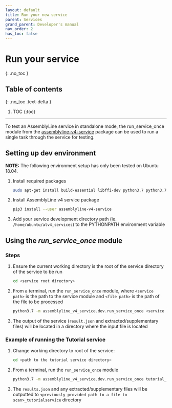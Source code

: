 ```yaml
---
layout: default
title: Run your new service
parent: Services
grand_parent: Developer's manual
nav_order: 2
has_toc: false
---
```


# Run your service
{: .no_toc }


## Table of contents
{: .no_toc .text-delta }

1. TOC
{:toc}

---

To test an AssemblyLine service in standalone mode, the
run_service_once module from the [assemblyline-v4-service](https://pypi.org/project/assemblyline-v4-service/) package
can be used to run a single task through the service for testing.

## Setting up dev environment
**NOTE:** The following environment setup has only been tested on Ubuntu 18.04.

1. Install required packages

    ```bash
    sudo apt-get install build-essential libffi-dev python3.7 python3.7-dev python3-pip automake autoconf libtool libfuzzy-dev
    ```
    
2. Install AssemblyLine v4 service package

    ```bash
    pip3 install --user assemblyline-v4-service
    ```
    
3. Add your service development directory path (ie. `/home/ubuntu/alv4_services`) to the PYTHONPATH environment variable

## Using the *run_service_once* module
### Steps
1. Ensure the current working directory is the root of the service directory of the service to be run

    ```bash
    cd <service root directory>
   ```
   
2. From a terminal, run the `run_service_once` module, where `<service path>` is the path to the service module and `<file path>` is the path of the file to be processed

    ```bash
   python3.7 -m assemblyline_v4_service.dev.run_service_once <service path> <file path>
   ```
   
3. The output of the service (`result.json` and extracted/supplementary files) will be located in a directory where the
   input file is located 
   
### Example of running the Tutorial service
1. Change working directory to root of the service:

    ```bash
   cd <path to the tutorial service directory>
   ```
   
2. From a terminal, run the `run_service_once` module

    ```bash
    python3.7 -m assemblyline_v4_service.dev.run_service_once tutorial_service.TutorialService <path to a file to scan>
   ```
   
3. The `results.json` and any extracted/supplementary files will be outputted to `<previously provided path to a file to scan>_tutorialservice` directory

